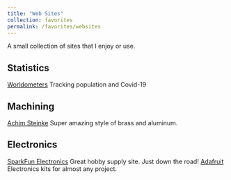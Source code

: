 ```yaml
---
title: "Web Sites"
collection: favorites
permalink: /favorites/websites
---
```


A small collection of sites that I enjoy or use.

## Statistics
[Worldometers](https://worldometers.info "Worldometers") Tracking population and Covid-19

## Machining
[Achim Steinke](https://metallmodellbau.de "Achim Steinke") Super amazing style of brass and aluminum. 

## Electronics
[SparkFun Electronics](https://www.sparkfun.com/ "SparkFun Electronics") Great hobby supply site.  Just down the road! 
[Adafruit](https://www.adafruit.com/ "Adafruit") Electronics kits for almost any project. 